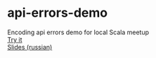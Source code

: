 # api-errors-demo
Encoding api errors demo for local Scala meetup\
[Try it](https://murmuring-beyond-25525.herokuapp.com)\
[Slides (russian)](https://docs.google.com/presentation/d/1toFiOd7BewZudXA9DbLgg_PyCawSrPcpsL0jHGGUzMw/edit?usp=sharing)

